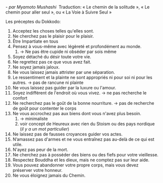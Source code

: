 *\- par Myamoto Mushashi*
 Traduction: « Le chemin de la solitude », « Le chemin pour aller seul », ou « La Voie à Suivre Seul »

Les préceptes du Dokkodo:
1. Acceptez les choses telles qu'elles sont.
2. Ne cherchez pas le plaisir pour le plaisir.
3. Être Impartiate en tous
4. Pensez à vous-même avec légèreté et profondément au monde. 
	1. -> Ne pas être cupide ni obséder par sois même
5. Soyez détaché du désir toute votre vie.
6. Ne regrettez pas ce que vous avez fait.
7. Ne soyez jamais jaloux.
8. Ne vous laissez jamais attrister par une séparation.
9. Le ressentiment et la plainte ne sont appropriés ni pour soi ni pour les autres. -> pas de rancune ni plainte
10. Ne vous laissez pas guider par la luxure ou l'amour.
11. Soyez indifférent de l'endroit où vous vivez. -> ne pas recherche le confort
12. Ne recherchez pas le goût de la bonne nourriture. -> pas de recherche de goût pour contenter le corps
13. Ne vous accrochez pas aux biens dont vous n'avez plus besoin.
	1. -> minimaliste
	2. voir concept de Heureux avec rien du Stoism ou des pays nordique (*il y a un mot particulier*)
14. Ne laissez pas de fausses croyances guider vos actes.
15. N’amassez pas d'armes et ne vous entraînez pas au-delà de ce qui est utile.
16. N'ayez pas peur de la mort.
17. Ne cherchez pas à posséder des biens ou des fiefs pour votre vieillesse.
18. Respectez Bouddha et les dieux, mais ne comptez pas sur leur aide.
19. Vous pouvez abandonner votre propre corps, mais vous devez préserver votre honneur.
20. Ne vous éloignez jamais du Chemin.


